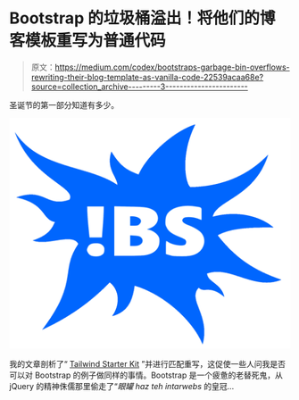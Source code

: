 # Bootstrap 的垃圾桶溢出！将他们的博客模板重写为普通代码

> 原文：<https://medium.com/codex/bootstraps-garbage-bin-overflows-rewriting-their-blog-template-as-vanilla-code-22539acaa68e?source=collection_archive---------3----------------------->

圣诞节的第一部分知道有多少。

![](img/e094cd0474e40c14f71016b315787057.png)

我的文章剖析了“ [Tailwind Starter Kit](/codex/more-tailwind-junk-the-starter-kit-6bf4a77a50f4) ”并进行匹配重写，这促使一些人问我是否可以对 Bootstrap 的例子做同样的事情。Bootstrap 是一个疲惫的老替死鬼，从 jQuery 的精神侏儒那里偷走了“*眼罐 haz teh intarwebs* 的皇冠…